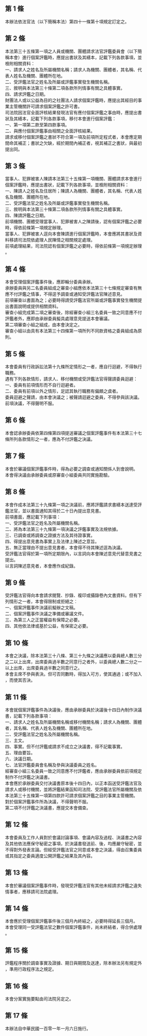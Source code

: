 第 1 條
-------
本辦法依法官法（以下簡稱本法）第四十一條第十項規定訂定之。

第 2 條
-------
本法第三十五條第一項之人員或機關、團體請求法官評鑑委員會（以下簡  
稱本會）進行個案評鑑時，應提出書狀及其繕本，記載下列各款事項，並  
檢附相關資料：  
一、請求人之姓名及所屬機關名稱；請求人為機關、團體者，其名稱、代  
    表人姓名及機關、團體所在地。  
二、受評鑑法官之姓名及所屬或評鑑事實發生機關名稱。  
三、敘明與本法第三十條第二項各款所列情事有關之具體事實。  
四、請求評鑑之日期。  
財團法人或以公益為目的之社團法人請求個案評鑑時，應提出其經目的事  
業主管機關許可請求個案評鑑之許可書。  
司法院因法官全面評核結果發現法官有應付個案評鑑之事由時，應提出書  
狀及其繕本，記載下列各款事項，移付本會進行個案評鑑：  
一、第一項第二款至第四款事項。  
二、與應付個案評鑑事由相關之全面評核結果。  
請求或移付個案評鑑之書狀不符合第一項及前項所定程式者，本會應定期  
間命其補正；書狀之欠缺，經於期間內補正者，視其補正之書狀，與最初  
提出同。

第 3 條
-------
當事人、犯罪被害人陳請本法第三十五條第一項機關、團體請求本會進行  
個案評鑑時，應提出書狀，記載下列各款事項，並檢附相關資料：  
一、陳請人之姓名及住居所；陳請人為機關、團體者，其名稱、代表人姓  
    名及機關、團體所在地。  
二、受評鑑法官之姓名及所屬或評鑑事實發生機關名稱。  
三、敘明與本法第三十條第二項各款所列情事有關之具體事實。  
四、陳請評鑑之日期。  
前項機關、團體受理當事人、犯罪被害人之陳請後，認有個案評鑑之必要  
時，得依前條第一項規定辦理。  
當事人、犯罪被害人逕向本會陳請進行個案評鑑時，本會應將其書狀及資  
料移請司法院依處理人民陳情之相關規定處理。                 
前項處理結果，司法院認有個案評鑑之必要時，得依前條第一項規定辦理  
。

第 4 條
-------
本會受理個案評鑑事件後，應即輪分委員承辦。  
承辦委員與另二名委員組成之審查小組應依本法第三十七條規定審查有無  
應不付評鑑之情事，不得逕予調查或通知受評鑑法官陳述意見。  
前項審查以書面為之；必要時得請受評鑑法官所屬或評鑑事實發生機關提  
出書面說明或提供相關資料。  
審查小組完成第二項之審查後，除經審查小組三名委員一致之同意應不付  
評鑑者外，應即由承辦委員擬具處理意見提送本會審議。  
第二項審查小組之組成，由本會決定之。  
審查小組以由具有本法第三十四條第一項所列不同款資格之委員組成為原  
則。

第 5 條
-------
本會委員有行政訴訟法第十九條所定情形之一者，應自行迴避，不得執行  
職務。  
遇有下列各款情形，請求人、移付機關或受評鑑法官得聲請委員迴避：  
一、委員有前項情形而不自行迴避者。  
二、委員有前項以外之情形，足認其執行職務有偏頗之虞者。  
委員迴避之聲請，由本會決議之；被聲請迴避之委員，不得參與該決議。  
前項決議，不得聲明不服。

第 6 條
-------
本會認承辦委員依第四條第四項提送審議之個案評鑑事件有本法第三十七  
條所列各款情形之一者，應為不付評鑑之決議。

第 7 條
-------
本會於審議個案評鑑事件時，得為必要之調查或通知關係人到會說明。  
本會得決議由承辦委員或原審查小組委員共同實施勘驗。

第 8 條
-------
本會作成本法第三十九條第一項之決議前，應將評鑑請求書繕本送達受評  
鑑法官，並以書面通知其得於二十日內提出意見書。  
前項書面，應記載下列事項：  
一、受評鑑法官之姓名及所屬機關名稱。  
二、將為本法第三十九條第一項決議之評鑑事實及法規依據。  
三、已調查或將調查之證據方法及其待證事實。  
四、得提出意見書為事實上及法律上陳述之意旨。  
五、無正當理由不提出意見書者，本會得不待其陳述逕為決議。  
受評鑑法官得於第一項所定期限內，以言詞向本會陳述意見代替意見書之  
提出。  
以言詞陳述意見者，本會應作成紀錄。

第 9 條
-------
受評鑑法官得向本會請求閱覽、抄錄、複印或攝錄卷內文書資料。但有下  
列情形之一者，本會得限制或拒絕之︰  
一、個案評鑑事件決議前擬辦之文稿。  
二、個案評鑑事件決議之準備或審議文件。  
三、為第三人之正當權益有保障之必要。  
四、其他依法律或基於公益，有保密之必要。

第 10 條
--------
本會之決議，除本法第三十八條、第三十九條之決議應以委員總人數三分  
之二以上出席，出席委員過半數之同意行之者外，以委員總人數二分之一  
以上出席，出席委員過半數之同意行之。  
本會主席不參與表決。但可否同數時，得加入可方，使其通過；或不加入  
，而使其否決。

第 11 條
--------
本會就個案評鑑事件為決議後，應由承辦委員於決議後十四日內制作決議  
書，記載下列各款事項：  
一、請求人之姓名及所屬機關名稱或移付機關名稱；請求人為機關、團體  
    者，其名稱、代表人姓名及機關、團體所在地。  
二、受評鑑法官之姓名及所屬機關名稱。  
三、主文。  
四、事實。但不付評鑑或請求不成立之決議書，得不記載事實。  
五、理由要旨。  
六、決議日期。  
七、法官評鑑委員會名稱及參與決議委員之姓名。  
經審查小組三名委員一致之同意應不付評鑑者，應由承辦委員依前項規定  
制作不付評鑑之決議書。  
本會應於承辦委員交付決議書原本後十四日內，以正本函送受評鑑法官及  
請求人或移付機關，並將評鑑結果函知司法院、受評鑑法官所屬機關及依  
本法第三十五條第一項第四款許可請求個案評鑑之目的事業主管機關。  
對於個案評鑑事件所為決議，不得聲明不服。  
第二項不付評鑑之決議書，應提交本會備查。

第 12 條
--------
本會委員及工作人員對於會議討論事項、會議內容及過程、決議書之內容  
及其他依法應保守秘密之事項，於決議書發送前、後，均應嚴守秘密，並  
不得對外發表言論。但經受評鑑法官之同意或本會之決議，得由召集委員  
或其指定之委員適度公開評鑑之結果及其內容。

第 13 條
--------
本會於審議個案評鑑事件時，發現受評鑑法官有其他未經請求評鑑之違失  
情事者，應移請司法院處理。

第 14 條
--------
本會應於受理個案評鑑事件後三個月內終結之，必要時得延長三個月。  
本會受理同一受評鑑法官之數件個案評鑑事件，尚未終結者，得合併處理  
。

第 15 條
--------
評鑑程序關於調查事實及證據、期日與期間及送達，除本辦法另有規定外  
，準用行政程序法之規定。

第 16 條
--------
本會分案實施要點由司法院另定之。

第 17 條
--------
本辦法自中華民國一百零一年一月六日施行。


